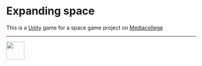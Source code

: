 # Expanding space

This is a <a href="https://unity3d.com/" target="_blank">Unity</a> game for a space game project on <a href="https://ma-web.nl/" target="_blank">Mediacollege</a>

---

<img src="https://www.ma-web.nl/static/vector/Logo_blok.svg" width="48">
